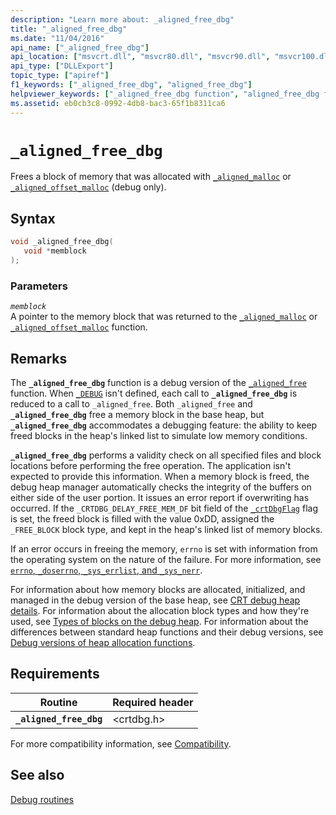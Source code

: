 ```yaml
---
description: "Learn more about: _aligned_free_dbg"
title: "_aligned_free_dbg"
ms.date: "11/04/2016"
api_name: ["_aligned_free_dbg"]
api_location: ["msvcrt.dll", "msvcr80.dll", "msvcr90.dll", "msvcr100.dll", "msvcr100_clr0400.dll", "msvcr110.dll", "msvcr110_clr0400.dll", "msvcr120.dll", "msvcr120_clr0400.dll", "ucrtbase.dll"]
api_type: ["DLLExport"]
topic_type: ["apiref"]
f1_keywords: ["_aligned_free_dbg", "aligned_free_dbg"]
helpviewer_keywords: ["_aligned_free_dbg function", "aligned_free_dbg function"]
ms.assetid: eb0cb3c8-0992-4db8-bac3-65f1b8311ca6
---
```

# `_aligned_free_dbg`

Frees a block of memory that was allocated with [`_aligned_malloc`](aligned-malloc.md) or [`_aligned_offset_malloc`](aligned-offset-malloc.md) (debug only).

## Syntax

```C
void _aligned_free_dbg(
   void *memblock
);
```

### Parameters

*`memblock`*\
A pointer to the memory block that was returned to the [`_aligned_malloc`](aligned-malloc.md) or [`_aligned_offset_malloc`](aligned-offset-malloc.md) function.

## Remarks

The **`_aligned_free_dbg`** function is a debug version of the [`_aligned_free`](aligned-free.md) function. When [`_DEBUG`](../debug.md) isn't defined, each call to **`_aligned_free_dbg`** is reduced to a call to `_aligned_free`. Both `_aligned_free` and **`_aligned_free_dbg`** free a memory block in the base heap, but **`_aligned_free_dbg`** accommodates a debugging feature: the ability to keep freed blocks in the heap's linked list to simulate low memory conditions.

**`_aligned_free_dbg`** performs a validity check on all specified files and block locations before performing the free operation. The application isn't expected to provide this information. When a memory block is freed, the debug heap manager automatically checks the integrity of the buffers on either side of the user portion. It issues an error report if overwriting has occurred. If the `_CRTDBG_DELAY_FREE_MEM_DF` bit field of the [`_crtDbgFlag`](../crtdbgflag.md) flag is set, the freed block is filled with the value 0xDD, assigned the `_FREE_BLOCK` block type, and kept in the heap's linked list of memory blocks.

If an error occurs in freeing the memory, `errno` is set with information from the operating system on the nature of the failure. For more information, see [`errno`, `_doserrno`, `_sys_errlist`, and `_sys_nerr`](../errno-doserrno-sys-errlist-and-sys-nerr.md).

For information about how memory blocks are allocated, initialized, and managed in the debug version of the base heap, see [CRT debug heap details](/visualstudio/debugger/crt-debug-heap-details). For information about the allocation block types and how they're used, see [Types of blocks on the debug heap](/visualstudio/debugger/crt-debug-heap-details). For information about the differences between standard heap functions and their debug versions, see [Debug versions of heap allocation functions](/visualstudio/debugger/debug-versions-of-heap-allocation-functions).

## Requirements

| Routine | Required header |
|---|---|
| **`_aligned_free_dbg`** | \<crtdbg.h> |

For more compatibility information, see [Compatibility](../compatibility.md).

## See also

[Debug routines](../debug-routines.md)
